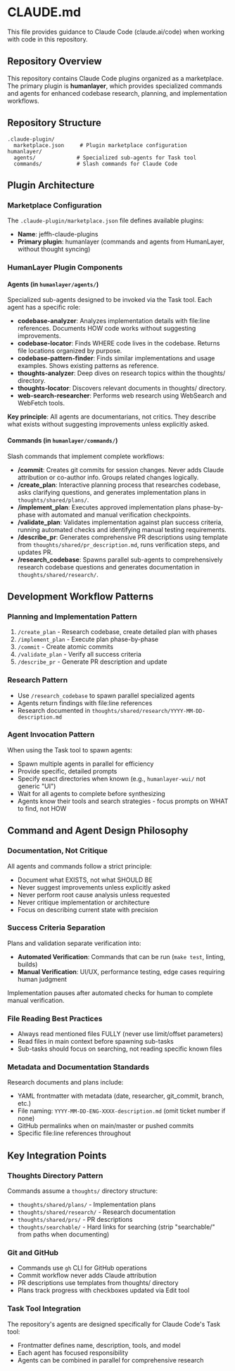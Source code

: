 # CLAUDE.md

This file provides guidance to Claude Code (claude.ai/code) when working with code in this repository.

## Repository Overview

This repository contains Claude Code plugins organized as a marketplace. The primary plugin is **humanlayer**, which provides specialized commands and agents for enhanced codebase research, planning, and implementation workflows.

## Repository Structure

```
.claude-plugin/
  marketplace.json     # Plugin marketplace configuration
humanlayer/
  agents/             # Specialized sub-agents for Task tool
  commands/           # Slash commands for Claude Code
```

## Plugin Architecture

### Marketplace Configuration

The `.claude-plugin/marketplace.json` file defines available plugins:
- **Name**: jeffh-claude-plugins
- **Primary plugin**: humanlayer (commands and agents from HumanLayer, without thought syncing)

### HumanLayer Plugin Components

#### Agents (in `humanlayer/agents/`)

Specialized sub-agents designed to be invoked via the Task tool. Each agent has a specific role:

- **codebase-analyzer**: Analyzes implementation details with file:line references. Documents HOW code works without suggesting improvements.
- **codebase-locator**: Finds WHERE code lives in the codebase. Returns file locations organized by purpose.
- **codebase-pattern-finder**: Finds similar implementations and usage examples. Shows existing patterns as reference.
- **thoughts-analyzer**: Deep dives on research topics within the thoughts/ directory.
- **thoughts-locator**: Discovers relevant documents in thoughts/ directory.
- **web-search-researcher**: Performs web research using WebSearch and WebFetch tools.

**Key principle**: All agents are documentarians, not critics. They describe what exists without suggesting improvements unless explicitly asked.

#### Commands (in `humanlayer/commands/`)

Slash commands that implement complete workflows:

- **/commit**: Creates git commits for session changes. Never adds Claude attribution or co-author info. Groups related changes logically.
- **/create_plan**: Interactive planning process that researches codebase, asks clarifying questions, and generates implementation plans in `thoughts/shared/plans/`.
- **/implement_plan**: Executes approved implementation plans phase-by-phase with automated and manual verification checkpoints.
- **/validate_plan**: Validates implementation against plan success criteria, running automated checks and identifying manual testing requirements.
- **/describe_pr**: Generates comprehensive PR descriptions using template from `thoughts/shared/pr_description.md`, runs verification steps, and updates PR.
- **/research_codebase**: Spawns parallel sub-agents to comprehensively research codebase questions and generates documentation in `thoughts/shared/research/`.

## Development Workflow Patterns

### Planning and Implementation Pattern

1. `/create_plan` - Research codebase, create detailed plan with phases
2. `/implement_plan` - Execute plan phase-by-phase
3. `/commit` - Create atomic commits
4. `/validate_plan` - Verify all success criteria
5. `/describe_pr` - Generate PR description and update

### Research Pattern

- Use `/research_codebase` to spawn parallel specialized agents
- Agents return findings with file:line references
- Research documented in `thoughts/shared/research/YYYY-MM-DD-description.md`

### Agent Invocation Pattern

When using the Task tool to spawn agents:
- Spawn multiple agents in parallel for efficiency
- Provide specific, detailed prompts
- Specify exact directories when known (e.g., `humanlayer-wui/` not generic "UI")
- Wait for all agents to complete before synthesizing
- Agents know their tools and search strategies - focus prompts on WHAT to find, not HOW

## Command and Agent Design Philosophy

### Documentation, Not Critique

All agents and commands follow a strict principle:
- Document what EXISTS, not what SHOULD BE
- Never suggest improvements unless explicitly asked
- Never perform root cause analysis unless requested
- Never critique implementation or architecture
- Focus on describing current state with precision

### Success Criteria Separation

Plans and validation separate verification into:
- **Automated Verification**: Commands that can be run (`make test`, linting, builds)
- **Manual Verification**: UI/UX, performance testing, edge cases requiring human judgment

Implementation pauses after automated checks for human to complete manual verification.

### File Reading Best Practices

- Always read mentioned files FULLY (never use limit/offset parameters)
- Read files in main context before spawning sub-tasks
- Sub-tasks should focus on searching, not reading specific known files

### Metadata and Documentation Standards

Research documents and plans include:
- YAML frontmatter with metadata (date, researcher, git_commit, branch, etc.)
- File naming: `YYYY-MM-DD-ENG-XXXX-description.md` (omit ticket number if none)
- GitHub permalinks when on main/master or pushed commits
- Specific file:line references throughout

## Key Integration Points

### Thoughts Directory Pattern

Commands assume a `thoughts/` directory structure:
- `thoughts/shared/plans/` - Implementation plans
- `thoughts/shared/research/` - Research documentation
- `thoughts/shared/prs/` - PR descriptions
- `thoughts/searchable/` - Hard links for searching (strip "searchable/" from paths when documenting)

### Git and GitHub

- Commands use `gh` CLI for GitHub operations
- Commit workflow never adds Claude attribution
- PR descriptions use templates from thoughts/ directory
- Plans track progress with checkboxes updated via Edit tool

### Task Tool Integration

The repository's agents are designed specifically for Claude Code's Task tool:
- Frontmatter defines name, description, tools, and model
- Each agent has focused responsibility
- Agents can be combined in parallel for comprehensive research
